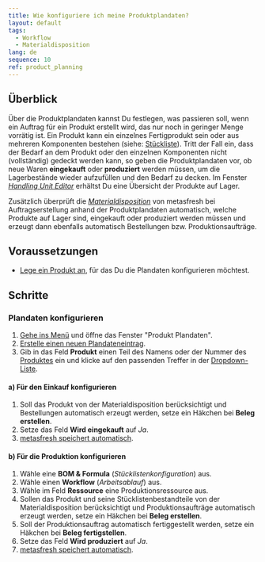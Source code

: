```yaml
---
title: Wie konfiguriere ich meine Produktplandaten?
layout: default
tags:
  - Workflow
  - Materialdisposition
lang: de
sequence: 10
ref: product_planning
---
```


## Überblick
Über die Produktplandaten kannst Du festlegen, was passieren soll, wenn ein Auftrag für ein Produkt erstellt wird, das nur noch in geringer Menge vorrätig ist. Ein Produkt kann ein einzelnes Fertigprodukt sein oder aus mehreren Komponenten bestehen (siehe: [Stückliste](Stueckliste_erstellen)). Tritt der Fall ein, dass der Bedarf an dem Produkt oder den einzelnen Komponenten nicht (vollständig) gedeckt werden kann, so geben die Produktplandaten vor, ob neue Waren **eingekauft** oder **produziert** werden müssen, um die Lagerbestände wieder aufzufüllen und den Bedarf zu decken. Im Fenster [*Handling Unit Editor*](Menu) erhältst Du eine Übersicht der Produkte auf Lager.

Zusätzlich überprüft die [*Materialdisposition*](Materialdisposition_Grundlagen) von metasfresh bei Auftragserstellung anhand der Produktplandaten automatisch, welche Produkte auf Lager sind, eingekauft oder produziert werden müssen und erzeugt dann ebenfalls automatisch Bestellungen bzw. Produktionsaufträge.

## Voraussetzungen
- [Lege ein Produkt an](NeuesProdukt), für das Du die Plandaten konfigurieren möchtest.

## Schritte

### Plandaten konfigurieren
1. [Gehe ins Menü](Menu) und öffne das Fenster "Produkt Plandaten".
1. [Erstelle einen neuen Plandateneintrag](Neuer_Datensatz_Fenster_Webui).
1. Gib in das Feld **Produkt** einen Teil des Namens oder der Nummer des [Produktes](NeuesProdukt) ein und klicke auf den passenden Treffer in der <a href="Keyboard_Shortcuts_Liste#dropdown" title="Dynamisches Suchfeld (Autocomplete)">Dropdown-Liste</a>.

#### a) Für den Einkauf konfigurieren
1. Soll das Produkt von der Materialdisposition berücksichtigt und Bestellungen automatisch erzeugt werden, setze ein Häkchen bei **Beleg erstellen**.
1. Setze das Feld **Wird eingekauft** auf *Ja*.
1. [metasfresh speichert automatisch](Speicheranzeige).

#### b) Für die Produktion konfigurieren
1. Wähle eine **BOM & Formula** (*Stücklistenkonfiguration*) aus.
1. Wähle einen **Workflow** (*Arbeitsablauf*) aus.
1. Wähle im Feld **Ressource** eine Produktionsressource aus.
1. Sollen das Produkt und seine Stücklistenbestandteile von der Materialdisposition berücksichtigt und Produktionsaufträge automatisch erzeugt werden, setze ein Häkchen bei **Beleg erstellen**.
1. Soll der Produktionsauftrag automatisch fertiggestellt werden, setze ein Häkchen bei **Beleg fertigstellen**.
1. Setze das Feld **Wird produziert** auf *Ja*.
1. [metasfresh speichert automatisch](Speicheranzeige).
